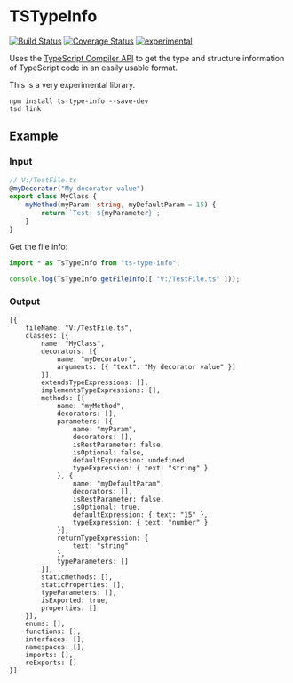 ﻿TSTypeInfo
==========

[![Build Status](https://travis-ci.org/dsherret/ts-type-info.svg?branch=master)](https://travis-ci.org/dsherret/ts-type-info?branch=master)
[![Coverage Status](https://coveralls.io/repos/dsherret/ts-type-info/badge.svg?branch=master&service=github)](https://coveralls.io/github/dsherret/ts-type-info?branch=master)
[![experimental](http://badges.github.io/stability-badges/dist/experimental.svg)](http://github.com/badges/stability-badges)

Uses the [TypeScript Compiler API](https://github.com/Microsoft/TypeScript/wiki/Using-the-Compiler-API) to get the type and structure information of TypeScript code in an easily usable format.

This is a very experimental library.

```
npm install ts-type-info --save-dev
tsd link
```

## Example

### Input

```typescript
// V:/TestFile.ts
@myDecorator("My decorator value")
export class MyClass {
    myMethod(myParam: string, myDefaultParam = 15) {
        return `Test: ${myParameter}`;
    }
}
```

Get the file info:

```typescript
import * as TsTypeInfo from "ts-type-info";

console.log(TsTypeInfo.getFileInfo([ "V:/TestFile.ts" ]));
```

### Output

```text
[{
    fileName: "V:/TestFile.ts",
    classes: [{
        name: "MyClass",
        decorators: [{
            name: "myDecorator",
            arguments: [{ "text": "My decorator value" }]
        }],
        extendsTypeExpressions: [],
        implementsTypeExpressions: [],
        methods: [{
            name: "myMethod",
            decorators: [],
            parameters: [{
                name: "myParam",
                decorators: [],
                isRestParameter: false,
                isOptional: false,
                defaultExpression: undefined,
                typeExpression: { text: "string" }
            }, {
                name: "myDefaultParam",
                decorators: [],
                isRestParameter: false,
                isOptional: true,
                defaultExpression: { text: "15" },
                typeExpression: { text: "number" }
            }],
            returnTypeExpression: {
                text: "string"
            },
            typeParameters: []
        }],
        staticMethods: [],
        staticProperties: [],
        typeParameters: [],
        isExported: true,
        properties: []
    }],
    enums: [],
    functions: [],
    interfaces: [],
    namespaces: [],
    imports: [],
    reExports: []
}]
```
